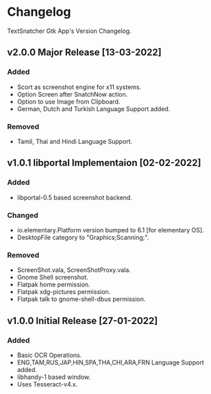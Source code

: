 # Changelog
TextSnatcher Gtk App's Version Changelog.

## v2.0.0 Major Release [13-03-2022]
### Added
- Scort as screenshot engine for x11 systems.
- Option Screen after SnatchNow action.
- Option to use Image from Clipboard.
- German, Dutch and Turkish Language Support added.

### Removed
- Tamil, Thai and Hindi Language Support.

## v1.0.1 libportal Implementaion [02-02-2022]
### Added
- libportal-0.5 based screenshot backend.

### Changed
- io.elementary.Platform version bumped to 6.1 [for elementary OS].
- DesktopFile category to "Graphics;Scanning;".

### Removed
- ScreenShot.vala, ScreenShotProxy.vala.
- Gnome Shell screenshot.
- Flatpak home permission.
- Flatpak xdg-pictures permission.
- Flatpak talk to gnome-shell-dbus permission.

## v1.0.0 Initial Release [27-01-2022]
### Added
- Basic OCR Operations.
- ENG,TAM,RUS,JAP,HIN,SPA,THA,CHI,ARA,FRN Language Support added.
- libhandy-1 based window.
- Uses Tesseract-v4.x.